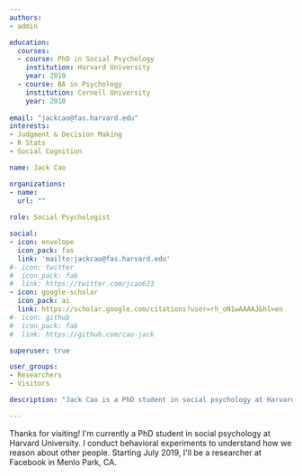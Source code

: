 ```yaml
---
authors:
- admin

education:
  courses:
  - course: PhD in Social Psychology
    institution: Harvard University
    year: 2019
  - course: BA in Psychology
    institution: Cornell University
    year: 2010
    
email: "jackcao@fas.harvard.edu"
interests:
- Judgment & Decision Making
- R Stats
- Social Cognition

name: Jack Cao

organizations:
- name:
  url: ""
  
role: Social Psychologist

social:
- icon: envelope
  icon_pack: fas
  link: 'mailto:jackcao@fas.harvard.edu'
#- icon: twitter
#  icon_pack: fab
#  link: https://twitter.com/jcao623
- icon: google-scholar
  icon_pack: ai
  link: https://scholar.google.com/citations?user=rh_oN1wAAAAJ&hl=en
#- icon: github
#  icon_pack: fab
#  link: https://github.com/cao-jack

superuser: true

user_groups:
- Researchers
- Visitors

description: "Jack Cao is a PhD student in social psychology at Harvard University and will soon be a researcher at Facebook."

---
```


Thanks for visiting! I'm currently a PhD student in social psychology at Harvard University. I conduct behavioral experiments to understand how we reason about other people. Starting July 2019, I'll be a researcher at Facebook in Menlo Park, CA. 
